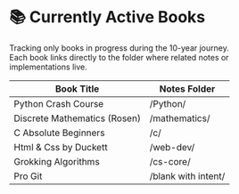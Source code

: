 # 📚 Currently Active Books

Tracking only books in progress during the 10-year journey.  
Each book links directly to the folder where related notes or implementations live.

| Book Title                   | Notes Folder        |
| ---------------------------- | ------------------- |
| Python Crash Course          | /Python/            |
| Discrete Mathematics (Rosen) | /mathematics/       |
| C Absolute Beginners         | /c/                 |
| Html & Css by Duckett        | /web-dev/           |
| Grokking Algorithms          | /cs-core/           |
| Pro Git                      | /blank with intent/ |

